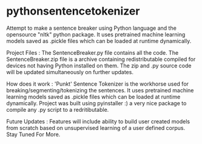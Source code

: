 # pythonsentencetokenizer
Attempt to make a sentence breaker using Python language and the opensource "nltk" python package.
It uses pretrained machine learning models saved as .pickle files which can be loaded at runtime dynamically.

Project Files :
The SentenceBreaker.py file contains all the code.
The SentenceBreaker.zip file is a archive containing redistributable compiled for devices not having Python installed on them.
The zip and .py source code will be updated simultaneously on further updates.

How does it work :
'Punkt' Sentence Tokenizer is the workhorse used for breaking/segmenting/tokenizing the sentences.
It uses pretrained machine learning models saved as .pickle files which can be loaded at runtime dynamically.
Project was built using pyinstaller :) a very nice package to compile any .py script to a redritibutable.

Future Updates :
Features will include ability to build user created models from scratch based on unsupervised learning of a user defined corpus.
Stay Tuned For More.
